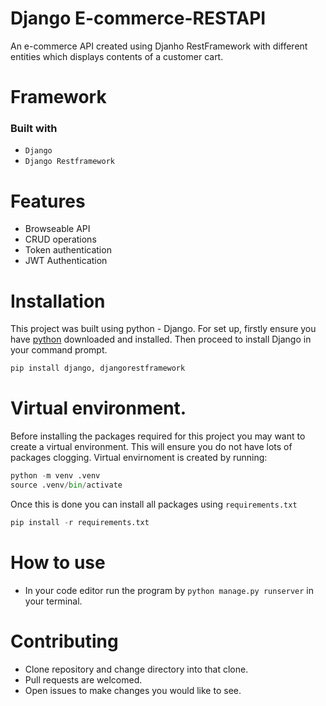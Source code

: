 # Django E-commerce-RESTAPI

An e-commerce API created using Djanho RestFramework with different entities which displays contents of a customer cart.
 

# Framework
### Built with
* `Django `
* `Django Restframework`


# Features
* Browseable API
* CRUD operations
* Token authentication
* JWT Authentication

# Installation
This project was built using python - Django. For set up, firstly ensure you have [python](https://www.python.org/downloads/) downloaded and installed. Then proceed to install Django in your command prompt.
```python
pip install django, djangorestframework
```

# Virtual environment. 
Before installing the packages required for this project you may want to create a virtual environment. This will ensure you do not have lots of packages clogging. Virtual envirnoment is created by running:
``` python
python -m venv .venv
source .venv/bin/activate
```

Once this is done you can install all packages using `requirements.txt`
```python
pip install -r requirements.txt
```

# How to use
* In your code editor run the program by `python manage.py runserver` in your terminal.
 
# Contributing
* Clone repository and change directory into that clone.
* Pull requests are welcomed.
* Open issues to make changes you would like to see.


